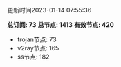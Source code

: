 更新时间2023-01-14 07:55:36

**总订阅: 73**
**总节点: 1413**
**有效节点: 420**
- trojan节点: 73
- v2ray节点: 165
- ss节点: 182
